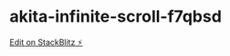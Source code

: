 # akita-infinite-scroll-f7qbsd

[Edit on StackBlitz ⚡️](https://stackblitz.com/edit/akita-infinite-scroll-f7qbsd)